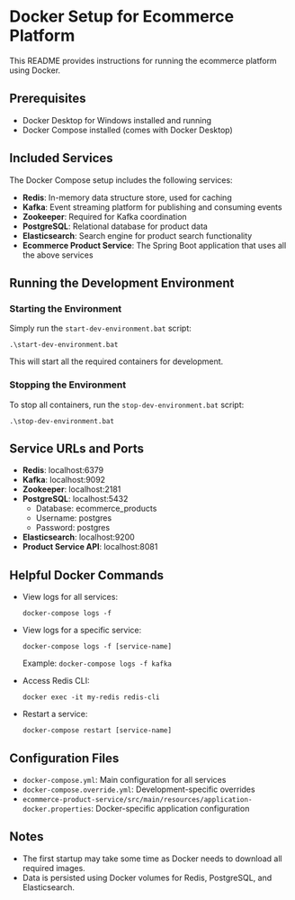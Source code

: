 # Docker Setup for Ecommerce Platform

This README provides instructions for running the ecommerce platform using Docker.

## Prerequisites

- Docker Desktop for Windows installed and running
- Docker Compose installed (comes with Docker Desktop)

## Included Services

The Docker Compose setup includes the following services:

- **Redis**: In-memory data structure store, used for caching
- **Kafka**: Event streaming platform for publishing and consuming events
- **Zookeeper**: Required for Kafka coordination
- **PostgreSQL**: Relational database for product data
- **Elasticsearch**: Search engine for product search functionality
- **Ecommerce Product Service**: The Spring Boot application that uses all the above services

## Running the Development Environment

### Starting the Environment

Simply run the `start-dev-environment.bat` script:

```
.\start-dev-environment.bat
```

This will start all the required containers for development.

### Stopping the Environment

To stop all containers, run the `stop-dev-environment.bat` script:

```
.\stop-dev-environment.bat
```

## Service URLs and Ports

- **Redis**: localhost:6379
- **Kafka**: localhost:9092
- **Zookeeper**: localhost:2181
- **PostgreSQL**: localhost:5432
  - Database: ecommerce_products
  - Username: postgres
  - Password: postgres
- **Elasticsearch**: localhost:9200
- **Product Service API**: localhost:8081

## Helpful Docker Commands

- View logs for all services:
  ```
  docker-compose logs -f
  ```

- View logs for a specific service:
  ```
  docker-compose logs -f [service-name]
  ```
  Example: `docker-compose logs -f kafka`

- Access Redis CLI:
  ```
  docker exec -it my-redis redis-cli
  ```

- Restart a service:
  ```
  docker-compose restart [service-name]
  ```

## Configuration Files

- `docker-compose.yml`: Main configuration for all services
- `docker-compose.override.yml`: Development-specific overrides
- `ecommerce-product-service/src/main/resources/application-docker.properties`: Docker-specific application configuration

## Notes

- The first startup may take some time as Docker needs to download all required images.
- Data is persisted using Docker volumes for Redis, PostgreSQL, and Elasticsearch. 